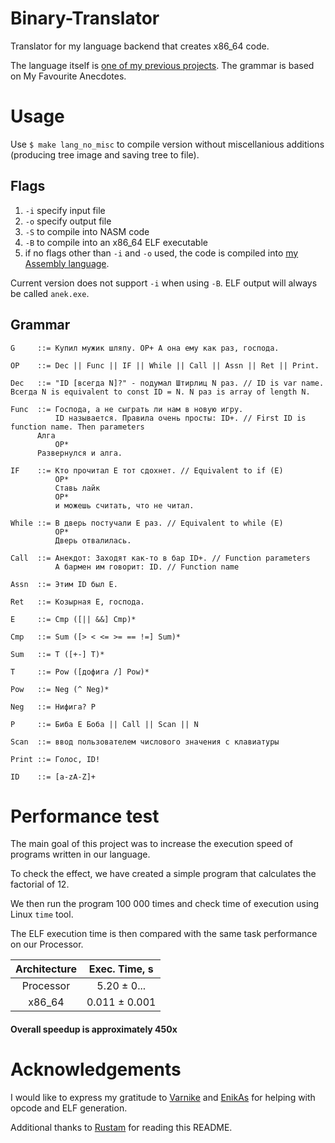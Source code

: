 # Binary-Translator
Translator for my language backend that creates x86_64 code.

The language itself is [one of my previous projects](https://github.com/k-kashapov/lang). The grammar is based on My Favourite Anecdotes.

# Usage

Use ```$ make lang_no_misc``` to compile version without miscellanious additions (producing tree image and saving tree to file).

## Flags
1) ```-i``` specify input file
2) ```-o``` specify output file
3) ```-S``` to compile into NASM code
4) ```-B``` to compile into an x86_64 ELF executable
5) if no flags other than ```-i``` and ```-o``` used, the code is compiled into [my Assembly language](https://github.com/k-kashapov/processor).

Current version does not support ```-i``` when using ```-B```. ELF output will always be called ```anek.exe```.

## Grammar

    G     ::= Купил мужик шляпу. OP+ А она ему как раз, господа.

    OP    ::= Dec || Func || IF || While || Call || Assn || Ret || Print.

    Dec   ::= "ID [всегда N]?" - подумал Штирлиц N раз. // ID is var name. Всегда N is equivalent to const ID = N. N раз is array of length N.

    Func  ::= Господа, а не сыграть ли нам в новую игру.
              ID называется. Правила очень просты: ID+. // First ID is function name. Then parameters
	      Алга
              OP*
	      Развернулся и алга.

    IF    ::= Кто прочитал E тот сдохнет. // Equivalent to if (E)
              OP*
              Ставь лайк
              OP*
              и можешь считать, что не читал.

    While ::= В дверь постучали E раз. // Equivalent to while (E)
              OP*
              Дверь отвалилась.

    Call  ::= Анекдот: Заходят как-то в бар ID+. // Function parameters
              А бармен им говорит: ID. // Function name

    Assn  ::= Этим ID был E.

    Ret   ::= Козырная E, господа.

    E     ::= Cmp ([|| &&] Cmp)*

    Cmp   ::= Sum ([> < <= >= == !=] Sum)*

    Sum   ::= T ([+-] T)*

    T     ::= Pow ([дофига /] Pow)*

    Pow   ::= Neg (^ Neg)*

    Neg   ::= Нифига? P

    P     ::= Биба E Боба || Call || Scan || N

    Scan  ::= ввод пользователем числового значения с клавиатуры

    Print ::= Голос, ID!

    ID    ::= [a-zA-Z]+

# Performance test

The main goal of this project was to increase the execution speed of programs written in our language.

To check the effect, we have created a simple program that calculates the factorial of 12.

We then run the program 100 000 times and check time of execution using Linux ```time``` tool.

The ELF execution time is then compared with the same task performance on our Processor.

| Architecture | Exec. Time, s |
|:------------:|:-------------:|
|   Processor  |  5.20 ± 0...  |
|    x86_64    | 0.011 ± 0.001 |

#### Overall speedup is approximately 450x

# Acknowledgements

I would like to express my gratitude to [Varnike](https://github.com/Varnike) and [EnikAs](https://github.com/EnikAs) for helping with opcode and ELF generation.

Additional thanks to [Rustam](https://github.com/RustamSubkhankulov) for reading this README.
